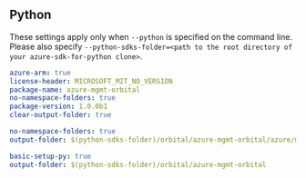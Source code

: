 ## Python

These settings apply only when `--python` is specified on the command line.
Please also specify `--python-sdks-folder=<path to the root directory of your azure-sdk-for-python clone>`.

``` yaml $(track2)
azure-arm: true
license-header: MICROSOFT_MIT_NO_VERSION
package-name: azure-mgmt-orbital
no-namespace-folders: true
package-version: 1.0.0b1
clear-output-folder: true
```

``` yaml $(python-mode) == 'update' && $(track2)
no-namespace-folders: true
output-folder: $(python-sdks-folder)/orbital/azure-mgmt-orbital/azure/mgmt/orbital
```

``` yaml $(python-mode) == 'create' && $(track2)
basic-setup-py: true
output-folder: $(python-sdks-folder)/orbital/azure-mgmt-orbital
```
